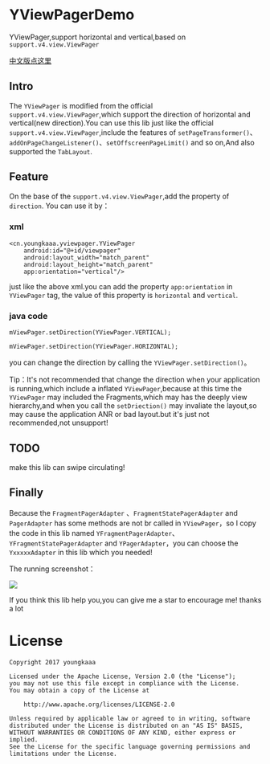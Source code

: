 # YViewPagerDemo
YViewPager,support horizontal and vertical,based on `support.v4.view.ViewPager`

[中文版点这里](https://github.com/youngkaaa/YViewPagerDemo/blob/master/README_CH.md)

## Intro
The `YViewPager` is modified from the official `support.v4.view.ViewPager`,which support the direction of horizontal and vertical(new direction).You can use this lib just like the official `support.v4.view.ViewPager`,include the features of  `setPageTransformer()`、`addOnPageChangeListener()`、`setOffscreenPageLimit()` and so on,And also supported the `TabLayout`.


## Feature
On the base of the `support.v4.view.ViewPager`,add the property of `direction`. You can use it by：

### xml

```
<cn.youngkaaa.yviewpager.YViewPager
    android:id="@+id/viewpager"
    android:layout_width="match_parent"
    android:layout_height="match_parent"
    app:orientation="vertical"/>
```

just like the above xml.you can add the property `app:orientation` in `YViewPager` tag, the value of this property is `horizontal` and `vertical`.


### java code
```
mViewPager.setDirection(YViewPager.VERTICAL);

mViewPager.setDirection(YViewPager.HORIZONTAL);

```

you can change the direction by calling the `YViewPager.setDirection()`。

Tip：It's not recommended that change the direction when your application is running,which include a inflated `YViewPager`,because at this time the `YViewPager` may included the Fragments,which may has the deeply view hierarchy,and when you call the `setDriection()` may invaliate the layout,so may cause the application ANR or bad layout.but it's just not recommended,not unsupport!

## TODO

make this lib can swipe circulating!

## Finally

Because the `FragmentPagerAdapter` 、`FragmentStatePagerAdapter` and `PagerAdapter` has some methods are not br called in `YViewPager`，so I copy the code in this lib named `YFragmentPagerAdapter`、`YFragmentStatePagerAdapter` and `YPagerAdapter`，you can choose the `YxxxxxAdapter` in this lib which you needed!

The running screenshot：

![](https://github.com/youngkaaa/YViewPagerDemo/blob/master/screens/record.gif)

If you think this lib help you,you can give me a star to encourage me! thanks a lot

# License
```
Copyright 2017 youngkaaa

Licensed under the Apache License, Version 2.0 (the "License");
you may not use this file except in compliance with the License.
You may obtain a copy of the License at

    http://www.apache.org/licenses/LICENSE-2.0

Unless required by applicable law or agreed to in writing, software
distributed under the License is distributed on an "AS IS" BASIS,
WITHOUT WARRANTIES OR CONDITIONS OF ANY KIND, either express or implied.
See the License for the specific language governing permissions and
limitations under the License.

```



